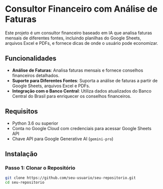 # Consultor Financeiro com Análise de Faturas

Este projeto é um consultor financeiro baseado em IA que analisa faturas mensais de diferentes fontes, incluindo planilhas do Google Sheets, arquivos Excel e PDFs, e fornece dicas de onde o usuário pode economizar.

## Funcionalidades

- **Análise de Faturas**: Analisa faturas mensais e fornece conselhos financeiros detalhados.
- **Suporte para Diferentes Fontes**: Suporta a análise de faturas a partir de Google Sheets, arquivos Excel e PDFs.
- **Integração com o Banco Central**: Utiliza dados atualizados do Banco Central do Brasil para enriquecer os conselhos financeiros.

## Requisitos

- Python 3.6 ou superior
- Conta no Google Cloud com credenciais para acessar Google Sheets API
- Chave API para Google Generative AI (`gemini-pro`)

## Instalação

### Passo 1: Clonar o Repositório

```bash
git clone https://github.com/seu-usuario/seu-repositorio.git
cd seu-repositorio
